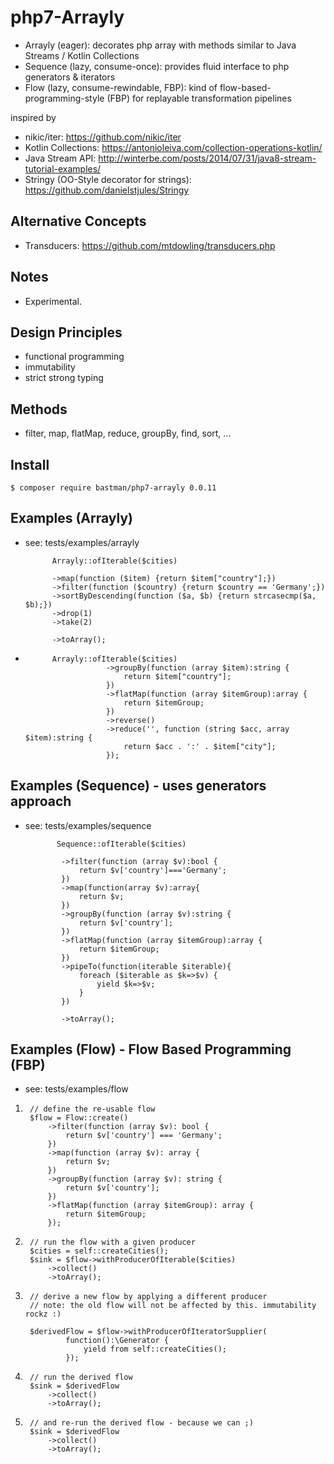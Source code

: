 # php7-Arrayly
- Arrayly (eager): decorates php array with methods similar to Java Streams / Kotlin Collections
- Sequence (lazy, consume-once): provides fluid interface to php generators & iterators
- Flow (lazy, consume-rewindable, FBP): kind of flow-based-programming-style (FBP) for replayable transformation pipelines


inspired by 
- nikic/iter: https://github.com/nikic/iter
- Kotlin Collections: https://antonioleiva.com/collection-operations-kotlin/
- Java Stream API: http://winterbe.com/posts/2014/07/31/java8-stream-tutorial-examples/
- Stringy (OO-Style decorator for strings): https://github.com/danielstjules/Stringy

## Alternative Concepts
- Transducers: https://github.com/mtdowling/transducers.php

## Notes
- Experimental.

## Design Principles
- functional programming
- immutability
- strict strong typing

## Methods
 - filter, map, flatMap, reduce, groupBy, find, sort, ...
 
## Install
    $ composer require bastman/php7-arrayly 0.0.11

## Examples (Arrayly)
- see: tests/examples/arrayly

            Arrayly::ofIterable($cities)
            
            ->map(function ($item) {return $item["country"];})
            ->filter(function ($country) {return $country == 'Germany';})
            ->sortByDescending(function ($a, $b) {return strcasecmp($a, $b);})
            ->drop(1)
            ->take(2)
            
            ->toArray();
-             
            Arrayly::ofIterable($cities)
                        ->groupBy(function (array $item):string {
                            return $item["country"];
                        })
                        ->flatMap(function (array $itemGroup):array {
                            return $itemGroup;
                        })
                        ->reverse()
                        ->reduce('', function (string $acc, array $item):string {
                            return $acc . ':' . $item["city"];
                        });
                        
## Examples (Sequence)  - uses generators approach           
- see: tests/examples/sequence

             Sequence::ofIterable($cities)
             
              ->filter(function (array $v):bool {
                  return $v['country']==='Germany';
              })
              ->map(function(array $v):array{
                  return $v;
              })
              ->groupBy(function (array $v):string {
                  return $v['country'];
              })
              ->flatMap(function (array $itemGroup):array {
                  return $itemGroup;
              })
              ->pipeTo(function(iterable $iterable){
                  foreach ($iterable as $k=>$v) {
                      yield $k=>$v;
                  }
              })
              
              ->toArray();
              
## Examples (Flow)  - Flow Based Programming (FBP)           
- see: tests/examples/flow
1.
        // define the re-usable flow
        $flow = Flow::create()
            ->filter(function (array $v): bool {
                return $v['country'] === 'Germany';
            })
            ->map(function (array $v): array {
                return $v;
            })
            ->groupBy(function (array $v): string {
                return $v['country'];
            })
            ->flatMap(function (array $itemGroup): array {
                return $itemGroup;
            });
2.
        // run the flow with a given producer
        $cities = self::createCities();
        $sink = $flow->withProducerOfIterable($cities)
            ->collect()
            ->toArray();
        
3.
        // derive a new flow by applying a different producer
        // note: the old flow will not be affected by this. immutability rockz :)
        
        $derivedFlow = $flow->withProducerOfIteratorSupplier(
                function():\Generator { 
                    yield from self::createCities();
                });
4.      
        // run the derived flow        
        $sink = $derivedFlow
            ->collect()
            ->toArray();
5.
        // and re-run the derived flow - because we can ;)
        $sink = $derivedFlow
            ->collect()
            ->toArray();
             